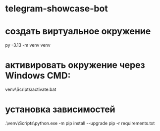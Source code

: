# telegram-showcase-bot

# создать виртуальное окружение
py -3.13 -m venv venv 

# активировать окружение через Windows CMD:
venv\Scripts\activate.bat

# установка зависимостей
.\venv\Scripts\python.exe -m pip install --upgrade pip -r requirements.txt
